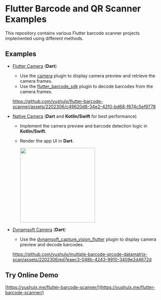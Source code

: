 # Flutter Barcode and QR Scanner Examples

This repository contains various Flutter barcode scanner projects implemented using different methods.

## Examples
- [Flutter Camera](examples/flutter_camera) (**Dart**)
    - Use the [camera](https://pub.dev/packages/camera) plugin to display camera preview and retrieve the camera frames. 
    - Use the [flutter_barcode_sdk](https://pub.dev/packages/flutter_barcode_sdk) plugin to decode barcodes from the camera frames.
    
    https://github.com/yushulx/flutter-barcode-scanner/assets/2202306/c49620d8-34e2-42f0-bd68-f674c5ef9778    

- [Native Camera](examples/native_camera) (**Dart** and **Kotlin/Swift** for best performance)
    - Implement the camera preview and barcode detection logic in **Kotlin/Swift**. 
    - Render the app UI in **Dart**.
 
        <img src="https://www.dynamsoft.com/codepool/img/2024/04/flutter-qr-code-scanner-android-camera.jpg" width="240">

- [Dynamsoft Camera](examples/dynamsoft_camera) (**Dart**)
    - Use the [dynamsoft_capture_vision_flutter](https://pub.dev/packages/dynamsoft_capture_vision_flutter) plugin to display camera preview and decode barcodes.
        
    https://github.com/yushulx/multiple-barcode-qrcode-datamatrix-scan/assets/2202306/ed7eaec3-048b-4243-9910-3409e2d4672d
    
## Try Online Demo
[https://yushulx.me/flutter-barcode-scanner/](https://yushulx.me/flutter-barcode-scanner/)
